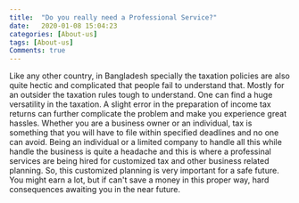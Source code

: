 ```yaml
---
title:  "Do you really need a Professional Service?"
date:   2020-01-08 15:04:23
categories: [About-us]
tags: [About-us]
Comments: true
---
```


Like any other country, in Bangladesh specially the taxation policies are also quite hectic and complicated that people fail to understand that. Mostly for an outsider the taxation rules tough to understand. One can find a huge versatility in the taxation. A slight error in the preparation of income tax returns can further complicate the problem and make you experience great hassles. Whether you are a business owner or an individual, tax is something that you will have to file within specified deadlines and no one can avoid. Being an individual or a limited company to handle all this while handle the business is quite a headache and this is where a professinal services are being hired for customized tax and other business related planning. So, this customized planning is very important for a safe future. You might earn a lot, but if can't save a money in this proper way, hard consequences awaiting you in the near future.